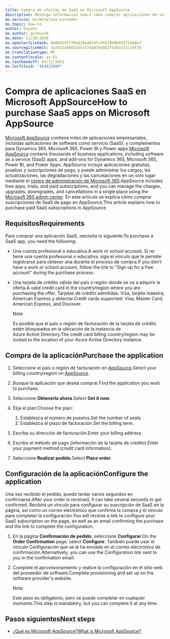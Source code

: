 ```yaml
---
title: Compra de ofertas de SaaS en Microsoft AppSource
description: Obtenga información sobre cómo comprar aplicaciones de software como servicio (SaaS) de asociados de Microsoft en Microsoft AppSource.
ms.service: marketplace-customer
ms.topic: how-to
author: Guyshu
ms.author: gushuchm
ms.date: 11/20/2020
ms.openlocfilehash: 0a0bd1dff70ed18ed8f4fc45b78d8b935f24adaf
ms.sourcegitcommit: 3a2415ab9833d5c574ad76d462f526a131c24f33
ms.translationtype: MT
ms.contentlocale: es-ES
ms.lasthandoff: 03/12/2021
ms.locfileid: "103412699"
---
```

# <a name="how-to-purchase-saas-apps-on-microsoft-appsource"></a><span data-ttu-id="e8eed-103">Compra de aplicaciones SaaS en Microsoft AppSource</span><span class="sxs-lookup"><span data-stu-id="e8eed-103">How to purchase SaaS apps on Microsoft AppSource</span></span>

<span data-ttu-id="e8eed-104">[Microsoft AppSource](https://appsource.microsoft.com/) contiene miles de aplicaciones empresariales, incluidas aplicaciones de software como servicio (SaaS), y complementos para Dynamics 365, Microsoft 365, Power BI y Power apps.</span><span class="sxs-lookup"><span data-stu-id="e8eed-104">[Microsoft AppSource](https://appsource.microsoft.com/) contains thousands of business applications, including software as a service (SaaS) apps, and add-ons for Dynamics 365, Microsoft 365, Power BI, and Power Apps.</span></span> <span data-ttu-id="e8eed-105">AppSource incluye aplicaciones gratuitas, pruebas y suscripciones de pago, y puede administrar los cargos, las actualizaciones, las degradaciones y las cancelaciones en un solo lugar mediante el [centro de administración de Microsoft 365](/microsoft-365/admin/admin-overview/about-the-admin-center).</span><span class="sxs-lookup"><span data-stu-id="e8eed-105">AppSource includes free apps, trials, and paid subscriptions, and you can manage the charges, upgrades, downgrades, and cancellations in a single place using the [Microsoft 365 admin center](/microsoft-365/admin/admin-overview/about-the-admin-center).</span></span> <span data-ttu-id="e8eed-106">En este artículo se explica cómo comprar suscripciones de SaaS de pago en AppSource.</span><span class="sxs-lookup"><span data-stu-id="e8eed-106">This article explains how to purchase paid SaaS subscriptions in AppSource.</span></span>

## <a name="requirements"></a><span data-ttu-id="e8eed-107">Requisitos</span><span class="sxs-lookup"><span data-stu-id="e8eed-107">Requirements</span></span>

<span data-ttu-id="e8eed-108">Para comprar una aplicación SaaS, necesita lo siguiente:</span><span class="sxs-lookup"><span data-stu-id="e8eed-108">To purchase a SaaS app, you need the following:</span></span>

- <span data-ttu-id="e8eed-109">Una cuenta profesional o educativa.</span><span class="sxs-lookup"><span data-stu-id="e8eed-109">A work or school account.</span></span> <span data-ttu-id="e8eed-110">Si no tiene una cuenta profesional o educativa, siga el vínculo que le permite registrarse para obtener una durante el proceso de compra.</span><span class="sxs-lookup"><span data-stu-id="e8eed-110">If you don't have a work or school account, follow the link to "Sign up for a free account" during the purchase process.</span></span>

- <span data-ttu-id="e8eed-111">Una tarjeta de crédito válida del país o región donde se va a adquirir la oferta.</span><span class="sxs-lookup"><span data-stu-id="e8eed-111">A valid credit card in the country/region where you are purchasing the offer.</span></span> <span data-ttu-id="e8eed-112">Tarjetas de crédito admitidas: Visa, tarjeta maestra, American Express y detectar.</span><span class="sxs-lookup"><span data-stu-id="e8eed-112">Credit cards supported: Visa, Master Card, American Express, and Discover.</span></span>

    > [!Note]
    > <span data-ttu-id="e8eed-113">Es posible que el país o región de facturación de la tarjeta de crédito estén bloqueados en la ubicación de la instancia de Azure Active Directory.</span><span class="sxs-lookup"><span data-stu-id="e8eed-113">The credit card billing country/region may be locked to the location of your Azure Active Directory instance.</span></span>

## <a name="purchase-the-application"></a><span data-ttu-id="e8eed-114">Compra de la aplicación</span><span class="sxs-lookup"><span data-stu-id="e8eed-114">Purchase the application</span></span>

1. <span data-ttu-id="e8eed-115">Seleccione el país o región de facturación en [AppSource](https://appsource.microsoft.com/).</span><span class="sxs-lookup"><span data-stu-id="e8eed-115">Select your billing country/region on [AppSource](https://appsource.microsoft.com/).</span></span>
1. <span data-ttu-id="e8eed-116">Busque la aplicación que desea comprar.</span><span class="sxs-lookup"><span data-stu-id="e8eed-116">Find the application you wish to purchase.</span></span>
1. <span data-ttu-id="e8eed-117">Seleccione **Obtenerla ahora**.</span><span class="sxs-lookup"><span data-stu-id="e8eed-117">Select **Get it now**.</span></span>
1. <span data-ttu-id="e8eed-118">Elija el plan:</span><span class="sxs-lookup"><span data-stu-id="e8eed-118">Choose the plan:</span></span>

    1. <span data-ttu-id="e8eed-119">Establezca el número de puestos.</span><span class="sxs-lookup"><span data-stu-id="e8eed-119">Set the number of seats</span></span>
    1. <span data-ttu-id="e8eed-120">Establezca el plazo de facturación.</span><span class="sxs-lookup"><span data-stu-id="e8eed-120">Set the billing term.</span></span>
    
1. <span data-ttu-id="e8eed-121">Escriba su dirección de facturación.</span><span class="sxs-lookup"><span data-stu-id="e8eed-121">Enter your billing address.</span></span>
1. <span data-ttu-id="e8eed-122">Escriba el método de pago (información de la tarjeta de crédito).</span><span class="sxs-lookup"><span data-stu-id="e8eed-122">Enter your payment method (credit card information).</span></span>    
1. <span data-ttu-id="e8eed-123">Seleccione **Realizar pedido**.</span><span class="sxs-lookup"><span data-stu-id="e8eed-123">Select **Place order**.</span></span>

## <a name="configure-the-application"></a><span data-ttu-id="e8eed-124">Configuración de la aplicación</span><span class="sxs-lookup"><span data-stu-id="e8eed-124">Configure the application</span></span>

<span data-ttu-id="e8eed-125">Una vez recibido el pedido, puede tardar varios segundos en confirmarse.</span><span class="sxs-lookup"><span data-stu-id="e8eed-125">After your order is received, it can take several seconds to get confirmed.</span></span> <span data-ttu-id="e8eed-126">Recibirá un vínculo para configurar su suscripción de SaaS en la página, así como un correo electrónico que confirma la compra y el vínculo para completar la configuración.</span><span class="sxs-lookup"><span data-stu-id="e8eed-126">You will receive a link to configure your SaaS subscription on the page, as well as an email confirming the purchase and the link to complete the configuration.</span></span>

1. <span data-ttu-id="e8eed-127">En la página **Confirmación de pedido**, seleccione **Configurar**.</span><span class="sxs-lookup"><span data-stu-id="e8eed-127">On the **Order Confirmation** page, select **Configure**.</span></span> <span data-ttu-id="e8eed-128">También puede usar el vínculo Configuración que se le ha enviado en el correo electrónico de confirmación.</span><span class="sxs-lookup"><span data-stu-id="e8eed-128">Alternatively, you can use the Configuration link sent to you in the confirmation email.</span></span>
1. <span data-ttu-id="e8eed-129">Complete el aprovisionamiento y realice la configuración en el sitio web del proveedor de software.</span><span class="sxs-lookup"><span data-stu-id="e8eed-129">Complete provisioning and set up on the software provider's website.</span></span>

    > [!Note]
    > <span data-ttu-id="e8eed-130">Este paso es obligatorio, pero se puede completar en cualquier momento.</span><span class="sxs-lookup"><span data-stu-id="e8eed-130">This step is mandatory, but you can complete it at any time.</span></span>

## <a name="next-steps"></a><span data-ttu-id="e8eed-131">Pasos siguientes</span><span class="sxs-lookup"><span data-stu-id="e8eed-131">Next steps</span></span>

- [<span data-ttu-id="e8eed-132">¿Qué es Microsoft AppSource?</span><span class="sxs-lookup"><span data-stu-id="e8eed-132">What is Microsoft AppSource?</span></span>](appsource-overview.md)
